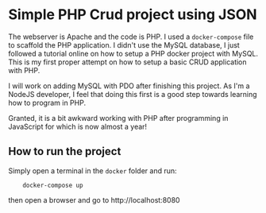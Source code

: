 # Simple PHP Crud project using JSON
The webserver is Apache and the code is PHP.
I used a ```docker-compose``` file to scaffold the PHP application.
I didn't use the MySQL database, I just followed a tutorial online on how to
setup a PHP docker project with MySQL.
This is my first proper attempt on how to setup a basic CRUD application with PHP.

I will work on adding MySQL with PDO after finishing this project.
As I'm a NodeJS developer, I feel that doing this first is a good step
towards learning how to program in PHP.

Granted, it is a bit awkward working with PHP after programming in JavaScript for
which is now almost a year!

## How to run the project
Simply open a terminal in the ```docker``` folder and run:
```
    docker-compose up
```
then open a browser and go to http://localhost:8080